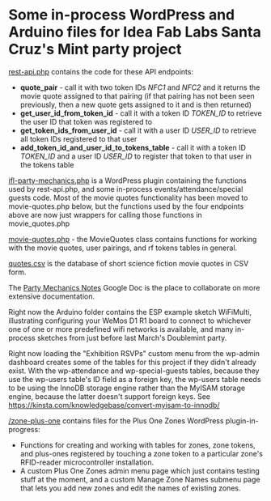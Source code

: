 # Some in-process WordPress and Arduino files for Idea Fab Labs Santa Cruz's Mint party project

[rest-api.php](https://github.com/ideafablabs/partymechanics/blob/master/rest-api.php) contains the code for these API
endpoints:
* **quote_pair** - call it with two token IDs *NFC1* and *NFC2* and it returns the movie quote assigned to that
pairing (if that pairing has not been seen previously, then a new quote gets assigned to it and is then returned)
* **get_user_id_from_token_id** - call it with a token ID *TOKEN_ID* to retrieve the user ID that token was registered to
* **get_token_ids_from_user_id** - call it with a user ID *USER_ID* to retrieve all token IDs registered to that user
* **add_token_id_and_user_id_to_tokens_table** - call it with a token ID *TOKEN_ID* and a user ID *USER_ID* to register
that token to that user in the tokens table

[ifl-party-mechanics.php](https://github.com/ideafablabs/partymechanics/blob/master/ifl-party-mechanics.php) is a
WordPress plugin containing the functions used by rest-api.php, and some in-process events/attendance/special guests 
code. Most of the movie quotes functionality has been moved to movie-quotes.php below, but the functions used by the 
four endpoints above are now just wrappers for calling those functions in movie_quotes.php

[movie-quotes.php](https://github.com/ideafablabs/partymechanics/blob/master/movie-quotes.php) - the MovieQuotes class
contains functions for working with the movie quotes, user pairings, and rf tokens tables in general.

[quotes.csv](https://github.com/ideafablabs/partymechanics/blob/master/quotes.csv) is the database of short science
fiction movie quotes in CSV form.

The [Party Mechanics Notes](https://docs.google.com/document/d/1-3XrTe-Q02qRC4WK6LZkSj_1pk22UXLcHj5TGS_8biM/edit)
Google Doc is the place to collaborate on more extensive documentation.

Right now the Arduino folder contains the ESP example sketch WiFiMulti, illustrating configuring your WeMos D1 R1
board to connect to whichever one of one or more predefined wifi networks is available, and many in-process
sketches from just before last March's Doublemint party.

Right now loading the "Exhibition RSVPs" custom menu from the wp-admin dashboard creates some of
the tables for this project if they didn't already exist. With the wp-attendance and
wp-special-guests tables, because they use the wp-users table's ID field as a foreign key,
the wp-users table needs to be using the InnoDB storage engine rather than the MyISAM storage
engine, because the latter doesn't support foreign keys. See
https://kinsta.com/knowledgebase/convert-myisam-to-innodb/

[/zone-plus-one](https://github.com/ideafablabs/partymechanics/tree/master/zone-plus-one) contains files for the Plus
One Zones WordPress plugin-in-progress: 
* Functions for creating and working with tables for zones, zone tokens, and plus-ones registered by touching a zone token to a particular zone's RFID-reader microcontroller installation. 
* A custom Plus One Zones admin menu page which just contains testing stuff at the moment, and a custom Manage Zone Names submenu page that lets you add new zones and edit the names of existing zones.
